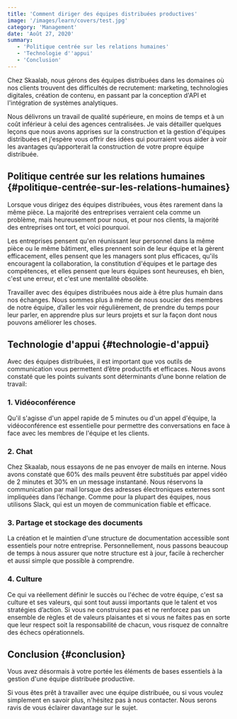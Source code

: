 ```yaml
---
title: 'Comment diriger des équipes distribuées productives'
image: '/images/learn/covers/test.jpg'
category: 'Management'
date: 'Août 27, 2020'
summary:
   - 'Politique centrée sur les relations humaines'
   - 'Technologie d''appui'
   - 'Conclusion'
---
```


Chez Skaalab, nous gérons des équipes distribuées dans les domaines où nos clients trouvent des difficultés de recrutement: marketing, technologies digitales, création de contenu, en passant par la conception d'API et l'intégration de systèmes analytiques.

Nous délivrons un travail de qualité supérieure, en moins de temps et à un coût inférieur à celui des agences centralisées. Je vais détailler quelques leçons que nous avons apprises sur la construction et la gestion d'équipes distribuées et j'espère vous offrir des idées qui pourraient vous aider à voir les avantages qu’apporterait la construction de votre propre équipe distribuée.

## Politique centrée sur les relations humaines {#politique-centrée-sur-les-relations-humaines}
Lorsque vous dirigez des équipes distribuées, vous êtes rarement dans la même pièce. La majorité des entreprises verraient cela comme un problème, mais heureusement pour nous, et pour nos clients, la majorité des entreprises ont tort, et voici pourquoi.

Les entreprises pensent qu'en réunissant leur personnel dans la même pièce ou le même bâtiment, elles prennent soin de leur équipe et la gèrent efficacement, elles pensent que les managers sont plus efficaces, qu'ils encouragent la collaboration, la constitution d'équipes et le partage des compétences, et elles pensent que leurs équipes sont heureuses, eh bien, c'est une erreur, et c'est une mentalité obsolète.

Travailler avec des équipes distribuées nous aide à être plus humain dans nos échanges. Nous sommes plus à même de nous soucier des membres de notre équipe, d’aller les voir régulièrement, de prendre du temps pour leur parler, en apprendre plus sur leurs projets et sur la façon dont nous pouvons améliorer les choses.

## Technologie d'appui {#technologie-d'appui}
Avec des équipes distribuées, il est important que vos outils de communication vous permettent d’être productifs et efficaces. Nous avons constaté que les points suivants sont déterminants d’une bonne relation de travail:

### 1. Vidéoconférence
Qu'il s'agisse d'un appel rapide de 5 minutes ou d'un appel d'équipe, la vidéoconférence est essentielle pour permettre des conversations en face à face avec les membres de l'équipe et les clients.

### 2. Chat
Chez Skaalab, nous essayons de ne pas envoyer de mails en interne. Nous avons constaté que 60% des mails peuvent être substitués par appel vidéo de 2 minutes et 30% en un message instantané. Nous réservons la communication par mail lorsque des adresses électroniques externes sont impliquées dans l’échange. Comme pour la plupart des équipes, nous utilisons Slack, qui est un moyen de communication fiable et efficace.

### 3. Partage et stockage des documents
La création et le maintien d'une structure de documentation accessible sont essentiels pour notre entreprise. Personnellement, nous passons beaucoup de temps à nous assurer que notre structure est à jour, facile à rechercher et aussi simple que possible à comprendre.

### 4. Culture
Ce qui va réellement définir le succès ou l'échec de votre équipe, c'est sa culture et ses valeurs, qui sont tout aussi importants que le talent et vos stratégies d’action. Si vous ne construisez pas et ne renforcez pas un ensemble de règles et de valeurs plaisantes et si vous ne faites pas en sorte que leur respect soit la responsabilité de chacun, vous risquez de connaître des échecs opérationnels.

## Conclusion {#conclusion}
Vous avez désormais à votre portée les éléments de bases essentiels à la gestion d'une équipe distribuée productive. 

Si vous êtes prêt à travailler avec une équipe distribuée, ou si vous voulez simplement en savoir plus, n'hésitez pas à nous contacter. Nous serons ravis de vous éclairer davantage sur le sujet.